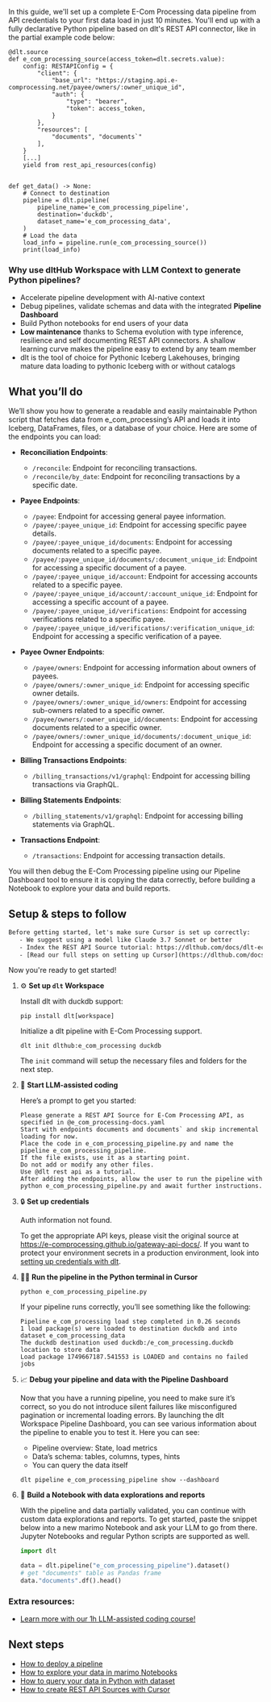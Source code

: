 In this guide, we'll set up a complete E-Com Processing data pipeline from API credentials to your first data load in just 10 minutes. You'll end up with a fully declarative Python pipeline based on dlt's REST API connector, like in the partial example code below:

```python-outcome
@dlt.source
def e_com_processing_source(access_token=dlt.secrets.value):
    config: RESTAPIConfig = {
        "client": {
            "base_url": "https://staging.api.e-comprocessing.net/payee/owners/:owner_unique_id",
            "auth": {
                "type": "bearer",
                "token": access_token,
            }
        },
        "resources": [
            "documents", "documents`"
        ],
    }
    [...]
    yield from rest_api_resources(config)


def get_data() -> None:
    # Connect to destination
    pipeline = dlt.pipeline(
        pipeline_name='e_com_processing_pipeline',
        destination='duckdb',
        dataset_name='e_com_processing_data', 
    )
    # Load the data
    load_info = pipeline.run(e_com_processing_source())
    print(load_info) 
```

### Why use dltHub Workspace with LLM Context to generate Python pipelines?

- Accelerate pipeline development with AI-native context
- Debug pipelines, validate schemas and data with the integrated **Pipeline Dashboard**
- Build Python notebooks for end users of your data
- **Low maintenance** thanks to Schema evolution with type inference, resilience and self documenting REST API connectors. A shallow learning curve makes the pipeline easy to extend by any team member
- dlt is the tool of choice for Pythonic Iceberg Lakehouses, bringing mature data loading to pythonic Iceberg with or without catalogs

## What you’ll do

We’ll show you how to generate a readable and easily maintainable Python script that fetches data from e_com_processing’s API and loads it into Iceberg, DataFrames, files, or a database of your choice. Here are some of the endpoints you can load:

- **Reconciliation Endpoints**: 
  - `/reconcile`: Endpoint for reconciling transactions.
  - `/reconcile/by_date`: Endpoint for reconciling transactions by a specific date.

- **Payee Endpoints**: 
  - `/payee`: Endpoint for accessing general payee information.
  - `/payee/:payee_unique_id`: Endpoint for accessing specific payee details.
  - `/payee/:payee_unique_id/documents`: Endpoint for accessing documents related to a specific payee.
  - `/payee/:payee_unique_id/documents/:document_unique_id`: Endpoint for accessing a specific document of a payee.
  - `/payee/:payee_unique_id/account`: Endpoint for accessing accounts related to a specific payee.
  - `/payee/:payee_unique_id/account/:account_unique_id`: Endpoint for accessing a specific account of a payee.
  - `/payee/:payee_unique_id/verifications`: Endpoint for accessing verifications related to a specific payee.
  - `/payee/:payee_unique_id/verifications/:verification_unique_id`: Endpoint for accessing a specific verification of a payee.

- **Payee Owner Endpoints**: 
  - `/payee/owners`: Endpoint for accessing information about owners of payees.
  - `/payee/owners/:owner_unique_id`: Endpoint for accessing specific owner details.
  - `/payee/owners/:owner_unique_id/owners`: Endpoint for accessing sub-owners related to a specific owner.
  - `/payee/owners/:owner_unique_id/documents`: Endpoint for accessing documents related to a specific owner.
  - `/payee/owners/:owner_unique_id/documents/:document_unique_id`: Endpoint for accessing a specific document of an owner.

- **Billing Transactions Endpoints**: 
  - `/billing_transactions/v1/graphql`: Endpoint for accessing billing transactions via GraphQL.

- **Billing Statements Endpoints**: 
  - `/billing_statements/v1/graphql`: Endpoint for accessing billing statements via GraphQL.

- **Transactions Endpoint**: 
  - `/transactions`: Endpoint for accessing transaction details.

You will then debug the E-Com Processing pipeline using our Pipeline Dashboard tool to ensure it is copying the data correctly, before building a Notebook to explore your data and build reports.

## Setup & steps to follow

```default
Before getting started, let's make sure Cursor is set up correctly:
   - We suggest using a model like Claude 3.7 Sonnet or better
   - Index the REST API Source tutorial: https://dlthub.com/docs/dlt-ecosystem/verified-sources/rest_api/ and add it to context as **@dlt rest api**
   - [Read our full steps on setting up Cursor](https://dlthub.com/docs/dlt-ecosystem/llm-tooling/cursor-restapi#23-configuring-cursor-with-documentation)
```

Now you're ready to get started!

1. ⚙️ **Set up `dlt` Workspace**
    
    Install dlt with duckdb support:
    ```shell
    pip install dlt[workspace]
    ```

    Initialize a dlt pipeline with E-Com Processing support.
    ```shell
    dlt init dlthub:e_com_processing duckdb
    ```

    The `init` command will setup the necessary files and folders for the next step.
    
2. 🤠 **Start LLM-assisted coding**
    
    Here’s a prompt to get you started:
    
    ```prompt
    Please generate a REST API Source for E-Com Processing API, as specified in @e_com_processing-docs.yaml 
    Start with endpoints documents and documents` and skip incremental loading for now. 
    Place the code in e_com_processing_pipeline.py and name the pipeline e_com_processing_pipeline. 
    If the file exists, use it as a starting point. 
    Do not add or modify any other files. 
    Use @dlt rest api as a tutorial. 
    After adding the endpoints, allow the user to run the pipeline with python e_com_processing_pipeline.py and await further instructions.
    ```

    
3. 🔒 **Set up credentials** 
    
    Auth information not found.
    
    To get the appropriate API keys, please visit the original source at https://e-comprocessing.github.io/gateway-api-docs/.
    If you want to protect your environment secrets in a production environment, look into [setting up credentials with dlt](https://dlthub.com/docs/walkthroughs/add_credentials).
    
4. 🏃‍♀️ **Run the pipeline in the Python terminal in Cursor**
    
    ```shell
    python e_com_processing_pipeline.py
    ```
    
    If your pipeline runs correctly, you’ll see something like the following:
    
    ```shell
    Pipeline e_com_processing load step completed in 0.26 seconds
    1 load package(s) were loaded to destination duckdb and into dataset e_com_processing_data
    The duckdb destination used duckdb:/e_com_processing.duckdb location to store data
    Load package 1749667187.541553 is LOADED and contains no failed jobs
    ```
    
5. 📈 **Debug your pipeline and data with the Pipeline Dashboard**

    Now that you have a running pipeline, you need to make sure it’s correct, so you do not introduce silent failures like misconfigured pagination or incremental loading errors. By launching the dlt Workspace Pipeline Dashboard, you can see various information about the pipeline to enable you to test it. Here you can see:
    - Pipeline overview: State, load metrics
    - Data’s schema: tables, columns, types, hints
    - You can query the data itself
    
    ```shell
    dlt pipeline e_com_processing_pipeline show --dashboard
    ```
    
6. 🐍 **Build a Notebook with data explorations and reports**

    With the pipeline and data partially validated, you can continue with custom data explorations and reports. To get started, paste the snippet below into a new marimo Notebook and ask your LLM to go from there. Jupyter Notebooks and regular Python scripts are supported as well.

    
    ```python
    import dlt

   data = dlt.pipeline("e_com_processing_pipeline").dataset()
   # get "documents" table as Pandas frame
   data."documents".df().head()
    ```

### Extra resources:

- [Learn more with our 1h LLM-assisted coding course!](https://www.youtube.com/watch?v=GGid70rnJuM)

## Next steps

- [How to deploy a pipeline](https://dlthub.com/docs/walkthroughs/deploy-a-pipeline)
- [How to explore your data in marimo Notebooks](https://dlthub.com/docs/general-usage/dataset-access/marimo)
- [How to query your data in Python with dataset](https://dlthub.com/docs/general-usage/dataset-access/dataset)
- [How to create REST API Sources with Cursor](https://dlthub.com/docs/dlt-ecosystem/llm-tooling/cursor-restapi)
